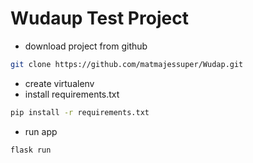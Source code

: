 # Wudaup Test Project
- download project from github
```sh
git clone https://github.com/matmajessuper/Wudap.git
```
- create virtualenv
- install requirements.txt
```sh
pip install -r requirements.txt
```
- run app
```sh
flask run
```

